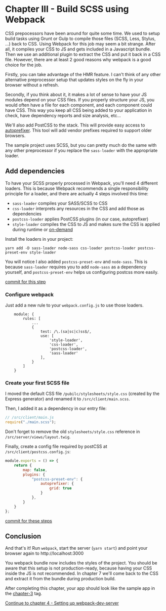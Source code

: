 # Chapter III - Build SCSS using Webpack

CSS prepocessors have been around for quite some time. We used to setup build tasks using Grunt or Gulp to compile 
those files (SCSS, Less, Stylus, ...) back to CSS. Using Webpack for this job may seem a bit strange. After all, it
 compiles your CSS to JS and gets included in a Javascript bundle. Then we use an additional plugin to extract 
 the CSS and put it back in a CSS file. However, there are at least 2 good reasons why webpack is a good choice for the job.
  
Firstly, you can take advantage of the HMR feature. I can't think of any other alternative preprocessor setup that
 updates styles on the fly in your browser without a refresh.

Secondly, if you think about it, it makes a lot of sense to have your JS modules depend on your CSS files. If you 
properly structure your JS, you would often have a file for each component, and each component could have CSS. This 
way you keep all CSS being added to your application in check, have dependency reports and size analysis, etc...

We'll also add PostCSS to the stack. This will provide easy access to [autoprefixer](https://github.com/postcss/autoprefixer).
This tool will add vendor prefixes required to support older browsers.

The sample project uses SCSS, but you can pretty much do the same with any other preprocessor if you replace the 
`sass-loader` with the appropriate loader.

## Add dependencies

To have your SCSS properly processed in Webpack, you'll need 4 different loaders. This is because Webpack recommends
a single responsibility principle for a loader, and there are actually 4 steps involved this time:

- `sass-loader` compiles your SASS/SCSS to CSS
- `css-loader` interprets any resources in the CSS and add those as dependencies
- `postcss-loader` applies PostCSS plugins (in our case, autoprefixer)
- `style-loader` compiles the CSS to JS and makes sure the CSS is applied during runtime or
 [on-demand](https://github.com/webpack-contrib/style-loader#useable)

Install the loaders in your project:
```
yarn add -D sass-loader node-sass css-loader postcss-loader postcss-preset-env style-loader
```

You will notice I also added `postcss-preset-env` and `node-sass`. This is because `sass-loader` requires you to add
`node-sass` as a dependency yourself, and `postcss-preset-env` helps us configuring postcss more easily.

[commit for this step](https://github.com/webberig/webpack-express-ultimate-guide-sample/commit/60dc52f7bfe0f3f1b4b039ad88f6946c8dd46817)

### Configure webpack

Just add a new rule to your `webpack.config.js` to use those loaders.

```
    module: {
        rules: [
            ...
            {
                test: /\.(sa|sc|c)ss$/,
                use: [
                    'style-loader',
                    'css-loader',
                    'postcss-loader',
                    'sass-loader'
                ],
            }
        ]
    }
```

### Create your first SCSS file

I moved the default CSS file `/pubilc/stylesheets/style.css` (created by the Express generator) and renamed it to
 `/src/client/main.scss`.
 
Then, I added it as a dependency in our entry file:
```javascript
// /src/client/main.js
require("./main.scss");
```
Don't forget to remove the old `stylesheets/style.css` reference in `/src/server/views/layout.twig`.

Finally, create a config file required by postCSS at `/src/client/postcss.config.js`:
```javascript
module.exports = () => {
    return {
        map: false,
        plugins: {
            "postcss-preset-env": {
                autoprefixer: {
                    grid: true
                }
            },
        }
    }
};
```

[commit for these steps](https://github.com/webberig/webpack-express-ultimate-guide-sample/commit/16fd2e18f61713bb3ee6f57b743b1d8f0dc1a405)

## Conclusion

And that's it! Run `webpack`, start the server (`yarn start`) and point your browser again to http://localhost:3000

You webpack bundle now includes the styles of the project. You should be aware that this setup is not production-ready,
because having your CSS inside the JS is not recommended. In chapter 7 we'll come back to the CSS and extract it from
the bundle during production build.

After completing this chapter, your app should look like the sample app in the
 [chapter-3](https://github.com/webberig/webpack-express-ultimate-guide-sample/tree/chapter-3) tag.

[Continue to chapter 4 - Setting up webpack-dev-server](/4-setting-up-webpack-dev-server)

